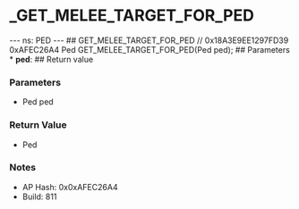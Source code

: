 # _GET_MELEE_TARGET_FOR_PED

--- ns: PED --- ## GET_MELEE_TARGET_FOR_PED  // 0x18A3E9EE1297FD39 0xAFEC26A4 Ped GET_MELEE_TARGET_FOR_PED(Ped ped);   ## Parameters * **ped**:  ## Return value

### Parameters
* Ped ped

### Return Value
* Ped

### Notes
* AP Hash: 0x0xAFEC26A4
* Build: 811

